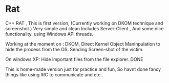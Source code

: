 # Rat
C++ RAT , This is first version, (Currently working on DKOM technique and screenshot.)
Very simple and clean Includes Server-Client , And some nice functionality.
using Windows API threads.

Working at the moment on : 
    DKOM, Direct Kernel Object Maninpulation to hide the process from the OS.
    Sending Screen-shot of the victim.
    
On windows XP:
    Hide important files from the file explorer. DONE

This is home-made version just for practice and fun, So havnt done fancy things like using IRC to communicate and etc..
